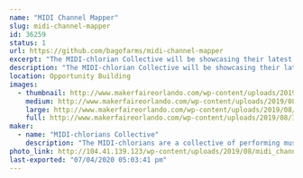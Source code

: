 ```yaml
---
name: "MIDI Channel Mapper"
slug: midi-channel-mapper
id: 36259
status: 1
url: https://github.com/bagofarms/midi-channel-mapper
excerpt: "The MIDI-chlorian Collective will be showcasing their latest project:  the MIDI Channel Mapper.  This device allows you to map any input MIDI channel to any output MIDI channel with a user-friendly interface.  We will be sharing our experience creating it as well as demonstrating how it is used with real musical instruments."
description: "The MIDI-chlorian Collective will be showcasing their latest project:  the MIDI Channel Mapper.  This device allows you to map any input MIDI channel to any output MIDI channel with a user-friendly interface.  We will be sharing our experience creating it as well as demonstrating how it is used with real musical instruments.  The entire project (hardware and software) is open source, so we will also show you how to construct one yourself at home!"
location: Opportunity Building
images:
  - thumbnail: http://www.makerfaireorlando.com/wp-content/uploads/2019/08/IMG_20190725_152039.jpg
    medium: http://www.makerfaireorlando.com/wp-content/uploads/2019/08/IMG_20190725_152039.jpg
    large: http://www.makerfaireorlando.com/wp-content/uploads/2019/08/IMG_20190725_152039.jpg
    full: http://www.makerfaireorlando.com/wp-content/uploads/2019/08/IMG_20190725_152039.jpg
maker:
  - name: "MIDI-chlorians Collective"
    description: "The MIDI-chlorians are a collective of performing musicians and engineers. We make solutions to musical problems using common tools like Arduinos and Rapsberry Pis and share them with the maker community."
photo_link: http://104.41.139.123/wp-content/uploads/2019/08/midi_channel_mapper_2-1024x678.png
last-exported: "07/04/2020 05:03:41 pm"
---
```

